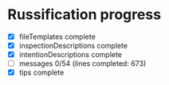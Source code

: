 # Russification progress

- [x] fileTemplates complete
- [x] inspectionDescriptions complete
- [x] intentionDescriptions complete
- [ ] messages 0/54 (lines completed: 673)
- [x] tips complete
